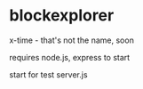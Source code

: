 # blockexplorer
 <p>x-time - that's not the name, soon</p>
 <p>requires node.js, express to start</p>
 <p>start for test server.js</p>
